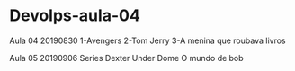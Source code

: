 # Devolps-aula-04
Aula 04 20190830
1-Avengers
2-Tom Jerry
3-A menina que roubava livros



Aula 05 20190906
Series 
Dexter
Under Dome
O mundo de bob
